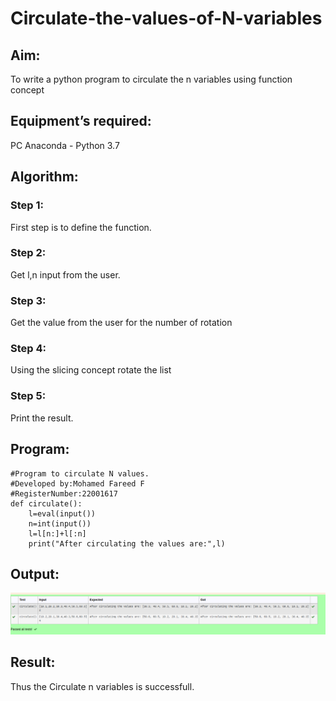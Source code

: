 # Circulate-the-values-of-N-variables
## Aim:
To write a python program to circulate the n variables using function concept
## Equipment’s required:
PC
Anaconda - Python 3.7
## Algorithm: 
### Step 1: 
First step is to define the function.
### Step 2: 
Get l,n input from the user.
### Step 3: 
Get the value from the user for the number of rotation
### Step 4: 
Using the slicing concept rotate the list
### Step 5: 
Print the result.
## Program:
```
#Program to circulate N values.
#Developed by:Mohamed Fareed F 
#RegisterNumber:22001617
def circulate():
    l=eval(input())
    n=int(input())
    l=l[n:]+l[:n]
    print("After circulating the values are:",l)
```
## Output:
!['output'](/Screenshot%20from%202022-12-31%2016-29-52.png)
## Result:
Thus the Circulate n variables is successfull.